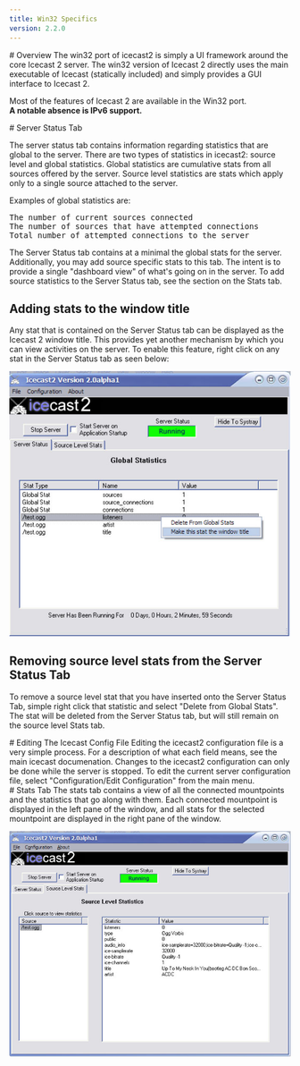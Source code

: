 ```yaml
---
title: Win32 Specifics
version: 2.2.0
---
```


<div class="article" markdown="1">
# Overview
The win32 port of icecast2 is simply a UI framework around the core Icecast 2 server.
The win32 version of Icecast 2 directly uses the main executable of Icecast (statically included)
and simply provides a GUI interface to Icecast 2.  
  
Most of the features of Icecast 2 are available in the Win32 port.  
__A notable absence is IPv6 support.__

</div>

<div class="article" markdown="1">
# Server Status Tab

The server status tab contains information regarding statistics that are global to the server. There are two types of statistics in icecast2: source level and global statistics. Global statistics are cumulative stats from all sources offered by the server. Source level statistics are stats which apply only to a single source attached to the server.
  
Examples of global statistics are:  

<pre>
The number of current sources connected
The number of sources that have attempted connections
Total number of attempted connections to the server
</pre>

The Server Status tab contains at a minimal the global stats for the server. Additionally, you may add source specific stats to this tab. The intent is to provide a single "dashboard view" of what's going on in the server. To add source statistics to the Server Status tab, see the section on the Stats tab.

## Adding stats to the window title
Any stat that is contained on the Server Status tab can be displayed as the Icecast 2 window title. This provides yet another mechanism by which you can view activities on the server. To enable this feature, right click on any stat in the Server Status tab as seen below:  

![Screenshot of Icecast Windows GUI - Server Status Tab](img/windowtitle.jpg)

## Removing source level stats from the Server Status Tab
To remove a source level stat that you have inserted onto the Server Status Tab, simple right click that statistic and select "Delete from Global Stats". The stat will be deleted from the Server Status tab, but will still remain on the source level Stats tab.

</div>

<div class="article" markdown="1">
# Editing The Icecast Config File
Editing the icecast2 configuration file is a very simple process. For a description of what each field means, see the main icecast documenation. Changes to the icecast2 configuration can only be done while the server is stopped. To edit the current server configuration file, select "Configuration/Edit Configuration" from the main menu.

</div>

<div class="article" markdown="1">
# Stats Tab
The stats tab contains a view of all the connected mountpoints and the statistics that go along with them. Each connected mountpoint is displayed in the left pane of the window, and all stats for the selected mountpoint are displayed in the right pane of the window.  

![Screenshot of Icecast Windows GUI - Server Status Tab](img/stats1.jpg)

</div>

